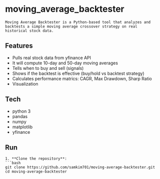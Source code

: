 # moving_average_backtester
    Moving Average Backtester is a Python-based tool that analyzes and backtests a simple moving average crossover strategy on real historical stock data.

## Features
-   Pulls real stock data from yfinance API
-   It will compute 10-day and 50-day moving averages
-   Tells when to buy and sell (signals)
-   Shows if the backtest is effective (buy/hold vs backtest strategy)
-   Calculates performance matrics: CAGR, Max Drawdown, Sharp Ratio
-   Visualization

## Tech
-   python 3
-   pandas
-   numpy
-   matplotlib
-   yfinance

## Run
    1. **Clone the repository**:
    ```bash
    git clone https://github.com/samkim701/moving-average-backtester.git
    cd moving-average-backtester
